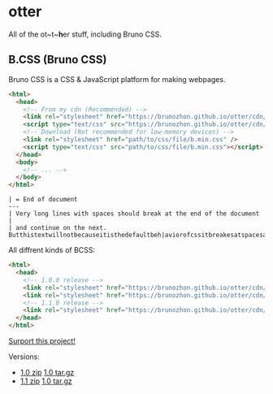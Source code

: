 # otter

All of the ot~t~**h**er stuff, including Bruno CSS.

## B.CSS (Bruno CSS)

Bruno CSS is a CSS & JavaScript platform for making webpages.

```html
<html>
  <head>
    <!-- From my cdn (Recommended) -->
    <link rel="stylesheet" href="https://brunozhon.github.io/otter/cdn/bcss/major-version.minor-version.patch-version/b.min.css" /> <!-- I use this method for this repostory -->
    <script type="text/css" src="https://brunozhon.github.io/otter/cdn/bcss/major-version.minor-version.patch-version/b.min.css"></script>
    <!-- Download (Not recommended for low-memory devices) -->
    <link rel="stylesheet" href="path/to/css/file/b.min.css" />
    <script type="text/css" src="path/to/css/file/b.min.css"></script>
  </head>
  <body>
    <!-- ... -->
  </body>
</html>
```

```
| = End of document
---
| Very long lines with spaces should break at the end of the document |
| and continue on the next. Butthistextwillnotbecauseitisthedefaultbeh|aviorofcssitbreakesatspacesanditisveryveryveryveryveryveryveryveryveryveryverylonglonglonglong
```

All diffrent kinds of BCSS:

```html
<html>
  <head>
    <!-- 1.0.0 release -->
    <link rel="stylesheet" href="https://brunozhon.github.io/otter/cdn/bcss/1.0.0/b.min.css" /> <!-- BCSS default -->
    <link rel="stylesheet" href="https://brunozhon.github.io/otter/cdn/bcss/1.0.0/colors.css" /> <!-- BCSS colors -->
    <!-- 1.1.0 release -->
    <link rel="stylesheet" href="https://brunozhon.github.io/otter/cdn/bcss/1.1.0/2019/2019.css" /> <!-- BCSS 2019 top colors -->
  </head>
</html>
```

[Surport this project!](https://github.com/Brunozhon/otter)

Versions:

- [1.0 zip](https://github.com/Brunozhon/otter/archive/v1.0.zip) [1.0 tar.gz](https://github.com/Brunozhon/otter/archive/v1.0.tar.gz)
- [1.1 zip](https://github.com/Brunozhon/otter/archive/v1.1.zip) [1.0 tar.gz](https://github.com/Brunozhon/otter/archive/v1.1.tar.gz)
